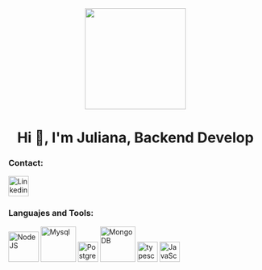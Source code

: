 <div id="header" align="center">
<img src="https://media.giphy.com/media/4H3Ii5eLChYul9p7NL/giphy-downsized-large.gif" width="200">
<h1 align="center">Hi 👋, I'm Juliana, Backend Develop</h1>
</div>

<div align="left">
 <h3>Contact:</h3>
  <div>
    <img src="https://upload.wikimedia.org/wikipedia/commons/thumb/e/e9/Linkedin_icon.svg/1024pxLinkedin_icon.svg.png" title="Linkedin" href="https://www.linkedin.com/in/juliana-torres-posada" width="40" height="40">
   
  </div>
  </div>


<div align="left">
 <h3>Languajes and Tools:</h3>
  <div>
    <img src="https://www.svgrepo.com/show/303360/nodejs-logo.svg" title="NodeJS" alt="NodeJS" width="60" height="60"/ &nbsp;>
    <img src="https://www.svgrepo.com/show/303251/mysql-logo.svg" title="Mysql" alt="Mysql" width="70" height="70"/ &nbsp;>
    <img src="https://upload.wikimedia.org/wikipedia/commons/2/29/Postgresql_elephant.svg" title="PosgrestSQL" alt="PostgrestSQL" width="40" height="40"/ &nbsp;>
    <img src="https://www.svgrepo.com/show/303232/mongodb-logo.svg" title="MongoDB" alt="MongoDB" width="70" height="70"/ &nbsp;>
    <img src="https://upload.wikimedia.org/wikipedia/commons/thumb/4/4c/Typescript_logo_2020.svg/2048px-Typescript_logo_2020.svg.png" title="typescript" alt="typescript" width="40" height="40"/ &nbsp;>
    <img src="https://upload.wikimedia.org/wikipedia/commons/thumb/9/99/Unofficial_JavaScript_logo_2.svg/1024px-Unofficial_JavaScript_logo_2.svg.png"       title="JavaScript" alt="JavaScript" width="40" height="40"/ &nbsp;>
 </div>
</div>


